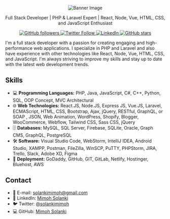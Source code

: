 

<p align="center">
  <img src="1664245462877.jpg"  alt="Banner Image">
</p>
<p align="center">
Full Stack Developer | PHP & Laravel Expert | React, Node, Vue, HTML, CSS, and JavaScript Enthusiast
</p>

<p align="center">
  <a href="https://github.com/Solankimimoh">
    <img alt="GitHub followers" src="https://img.shields.io/github/followers/solankimimoh?style=social">
    
  </a>
  <a href="https://twitter.com/mimohsolanki">
    <img alt="Twitter Follow" src="https://img.shields.io/twitter/follow/solankimimoh?style=social">
  </a>
  <a href="https://linkedin.com/in/mimohsolanki">
    <img alt="LinkedIn" src="https://img.shields.io/badge/-LinkedIn-blue?style=social&logo=linkedin">
  </a>
  <a href="https://github.com/Solankimimoh">
    <img alt="GitHub stars" src="https://img.shields.io/github/stars/Solankimimoh?style=social">
  </a>
</p>


I'm a full stack developer with a passion for creating engaging and high-performance web applications. I specialize in PHP and Laravel and also have experience with other technologies like React, Node, Vue, HTML, CSS, and JavaScript. I'm always striving to improve my skills and stay up to date with the latest web development trends.

## Skills

- 💻 **Programming Languages:** PHP, Java, JavaScript, C#, C++, Python, SQL, OOP Concept, MVC Architectural
- 🌐 **Web Technologies:** React.JS, Node.JS, Express JS, Vue.JS, Laravel, ECMAScript, HTML, CSS, Bootstrap, Ajax, jQuery, RESTful, GraphQL, or SOAP , JSON, Web Animation, WordPress, Shopify, Blogger, WooCommerce, Webflow, Tailwind CSS, Sass CSS, jQuery
- 🗄️ **Databases:** MySQL, SQL Server, Firebase, SQLite, Oracle, Graph CMS, GraphQL, PostgreSQL
- 🛠️ **Software:** Visual Studio Code, WebStorm, IntelliJ IDEA, Android Studio, XAMPP, Postman, FileZilla, WinSCP, PuTTY, PHPStorm, JIRA, Trello, Slack, Adobe XD, Figma
- 🚀 **Deployment:** GoDaddy, GitHub, GIT, GitLab, Netlify, Hostinger, Bluehost, AWS

## Contact

- 📧 E-mail: solankimimoh@gmail.com
- 💬 LinkedIn: [Mimoh Solanki](https://linkedin.com/in/mimohsolanki)
- 🐦 Twitter: [@solankimimoh](https://twitter.com/mimohsolanki)
- 💻 GitHub: [Mimoh Solanki](https://github.com/solankimimoh)

